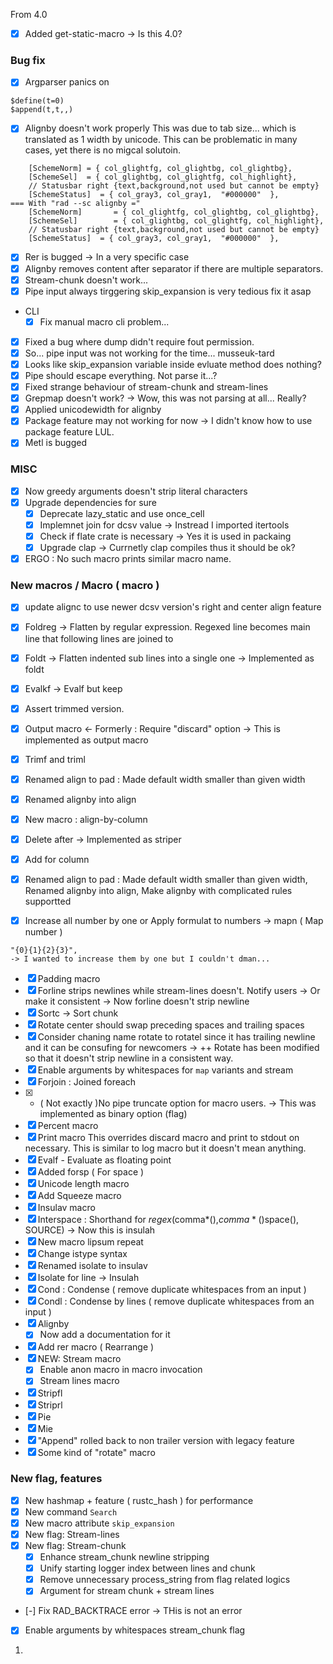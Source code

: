 From 4.0

* [x] Added get-static-macro -> Is this 4.0?

### Bug fix

* [x] Argparser panics on
```
$define(t=0)
$append(t,t,,)
```
* [x] Alignby doesn't work properly
This was due to tab size... which is translated as 1 width by unicode.
This can be problematic in many cases, yet there is no migcal solutoin.
```
	[SchemeNorm] = { col_glightfg, col_glightbg, col_glightbg},
	[SchemeSel]  = { col_glightbg, col_glightfg, col_highlight},
   	// Statusbar right {text,background,not used but cannot be empty}
   	[SchemeStatus]  = { col_gray3, col_gray1,  "#000000"  }, 
=== With "rad --sc alignby ="
	[SchemeNorm]       = { col_glightfg, col_glightbg, col_glightbg},
	[SchemeSel]        = { col_glightbg, col_glightfg, col_highlight},
   	// Statusbar right {text,background,not used but cannot be empty}
   	[SchemeStatus]  = { col_gray3, col_gray1,  "#000000"  }, 
```
* [x] Rer is bugged -> In a very specific case 
* [x] Alignby removes content after separator if there are multiple separators.
* [x] Stream-chunk doesn't work...
* [x] Pipe input always tirggering skip_expansion is very tedious fix it asap

* CLI
    * [x] Fix manual macro cli problem...
* [x] Fixed a bug where dump didn't require fout permission.
* [x] So... pipe input was not working for the time... musseuk-tard
* [x] Looks like skip_expansion variable inside evluate method does nothing?
* [x] Pipe should escape everything. Not parse it...?
* [x] Fixed strange behaviour of stream-chunk and stream-lines
* [x] Grepmap doesn't work?
    -> Wow, this was not parsing at all... Really?
* [x] Applied unicodewidth for alignby
* [x] Package feature may not working for now
    -> I didn't know how to use package feature LUL.
* [x] Metl is bugged

### MISC

* [x] Now greedy arguments doesn't strip literal characters
* [x] Upgrade dependencies for sure
    * [x] Deprecate lazy_static and use once_cell
    * [x] Implemnet join for dcsv value -> Instread I imported itertools
    * [x] Check if flate crate is necessary -> Yes it is used in packaing
    * [x] Upgrade clap
        -> Currnetly clap compiles thus it should be ok?
* [x] ERGO : No such macro prints similar macro name.

### New macros / Macro ( macro )

* [x] update alignc to use newer dcsv version's right and center align feature
* [x] Foldreg -> Flatten by regular expression. Regexed line becomes main line
  that following lines are joined to
* [x] Foldt -> Flatten indented sub lines into a single one
    -> Implemented as foldt
* [x] Evalkf -> Evalf but keep
* [x] Assert trimmed version.
* [x] Output macro <- Formerly : Require "discard" option
    -> This is implemented as output macro
* [x] Trimf and triml
* [x] Renamed align to pad : Made default width smaller than given width
* [x] Renamed alignby into align
* [x] New macro : align-by-column
* [x] Delete after -> Implemented as striper
* [x] Add for column
* [x] Renamed align to pad : Made default width smaller than given width,
  Renamed alignby into align, Make alignby with complicated rules supportted

* [x] Increase all number by one or Apply formulat to numbers
    -> mapn ( Map number )
```
"{0}{1}{2}{3}",
-> I wanted to increase them by one but I couldn't dman...
```
* [x] Padding macro
* [x] Forline strips newlines while stream-lines doesn't. Notify users
    -> Or make it consistent -> Now forline doesn't strip newline
* [x] Sortc -> Sort chunk
* [x] Rotate center should swap preceding spaces and trailing spaces
* [x] Consider chaning name rotate to rotatel since it has trailing newline and it can be consufing for newcomers
    -> ++ Rotate has been modified so that it doesn't strip newline in a consistent way. 
* [x] Enable arguments by whitespaces for `map` variants and stream
* [x] Forjoin : Joined foreach
* [x] - ( Not exactly )No pipe truncate option for macro users.
    -> This was implemented as binary option (flag)
* [x] Percent macro
* [x] Print macro
    This overrides discard macro and print to stdout on necessary.
    This is similar to log macro but it doesn't mean anything.
* [x] Evalf - Evaluate as floating point
* [x] Added forsp ( For space )
* [x] Unicode length macro
* [x] Add Squeeze macro
* [x] Insulav macro
* [x] Interspace : Shorthand for $regex($comma*(),$comma*()$space(), SOURCE)
    -> Now this is insulah
* [x] New macro lipsum repeat
* [x] Change istype syntax
* [x] Renamed isolate to insulav
* [x] Isolate for line -> Insulah
* [x] Cond  : Condense ( remove duplicate whitespaces from an input )
* [x] Condl : Condense by lines ( remove duplicate whitespaces from an input )
* [x] Alignby
    * [x] Now add a documentation for it
* [x] Add rer macro ( Rearrange )
* [x] NEW: Stream macro
    * [x] Enable anon macro in macro invocation
    * [x] Stream lines macro
* [x] Stripfl
* [x] Striprl
* [x] Pie 
* [x] Mie
* [x] "Append" rolled back to non trailer version with legacy feature
* [x] Some kind of "rotate" macro

### New flag, features

* [x] New hashmap + feature ( rustc_hash ) for performance
* [x] New command `Search`
* [x] New macro attribute `skip_expansion`
* [x] New flag: Stream-lines
* [x] New flag: Stream-chunk
    * [x] Enhance stream_chunk newline stripping
    * [x] Unify starting logger index between lines and chunk
    * [x] Remove unnecessary process_string from flag related logics
    * [x] Argument for stream chunk + stream lines
* [-] Fix RAD_BACKTRACE error -> THis is not an error
* [x] Enable arguments by whitespaces stream_chunk flag
1. 
